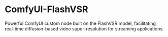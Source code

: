 # ComfyUI-FlashVSR
Powerful ComfyUI custom node built on the FlashVSR model, facilitating real-time diffusion-based video super-resolution for streaming applications.
